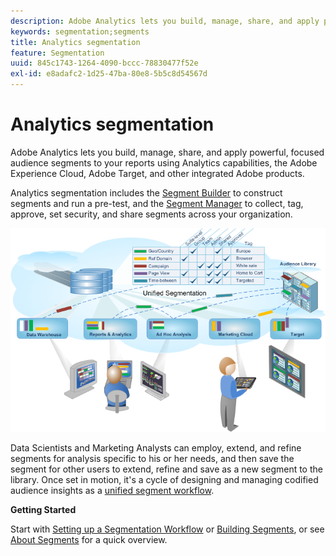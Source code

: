 ```yaml
---
description: Adobe Analytics lets you build, manage, share, and apply powerful, focused audience segments to your reports using Analytics capabilities, the Adobe Experience Cloud, Adobe Target, and other integrated Adobe products.
keywords: segmentation;segments
title: Analytics segmentation
feature: Segmentation
uuid: 845c1743-1264-4090-bccc-78830477f52e
exl-id: e8adafc2-1d25-47ba-80e8-5b5c8d54567d
---
```

# Analytics segmentation

Adobe Analytics lets you build, manage, share, and apply powerful, focused audience segments to your reports using Analytics capabilities, the Adobe Experience Cloud, Adobe Target, and other integrated Adobe products.

Analytics segmentation includes the [Segment Builder](/help/components/segmentation/segmentation-workflow/seg-workflow.md) to construct segments and run a pre-test, and the [Segment Manager](/help/components/segmentation/segmentation-workflow/seg-workflow.md) to collect, tag, approve, set security, and share segments across your organization.

![](assets/seg__overview.png)

Data Scientists and Marketing Analysts can employ, extend, and refine segments for analysis specific to his or her needs, and then save the segment for other users to extend, refine and save as a new segment to the library. Once set in motion, it's a cycle of designing and managing codified audience insights as a [unified segment workflow](/help/components/segmentation/segmentation-workflow/seg-workflow.md).

**Getting Started**

Start with [Setting up a Segmentation Workflow](/help/components/segmentation/segmentation-workflow/seg-workflow.md) or [Building Segments](/help/components/segmentation/segmentation-workflow/seg-build.md), or see [About Segments](/help/components/segmentation/seg-overview.md) for a quick overview.
